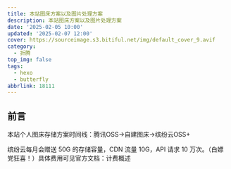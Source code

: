 ```yaml
---
title: 本站图床方案以及图片处理方案
description: 本站图床方案以及图片处理方案   
date: '2025-02-05 10:00'
updated: '2025-02-07 12:00'
cover: https://sourceimage.s3.bitiful.net/img/default_cover_9.avif
category:
  - 折腾
top_img: false
tags:
  - hexo
  - butterfly
abbrlink: 18111
---
```


## 前言
本站个人图床存储方案时间线：腾讯OSS→自建图床→缤纷云OSS+

缤纷云每月会赠送 50G 的存储容量，CDN 流量 10G，API 请求 10 万次。（白嫖党狂喜！）具体费用可见官方文档：计费概述